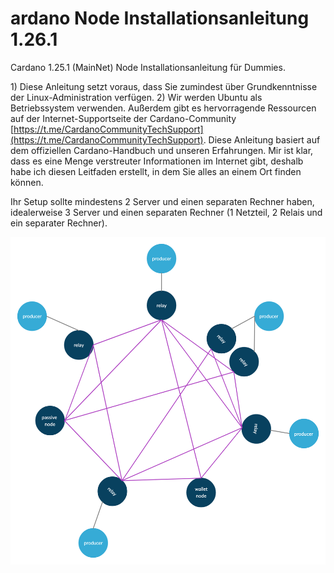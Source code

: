 # ardano Node Installationsanleitung 1.26.1

Cardano 1.25.1 \(MainNet\) Node Installationsanleitung für Dummies.

1\) Diese Anleitung setzt voraus, dass Sie zumindest über Grundkenntnisse der Linux-Administration verfügen. 2\) Wir werden Ubuntu als Betriebssystem verwenden. Außerdem gibt es hervorragende Ressourcen auf der Internet-Supportseite der Cardano-Community [https://t.me/CardanoCommunityTechSupport](https://t.me/CardanoCommunityTechSupport). Diese Anleitung basiert auf dem offiziellen Cardano-Handbuch und unseren Erfahrungen. Mir ist klar, dass es eine Menge verstreuter Informationen im Internet gibt, deshalb habe ich diesen Leitfaden erstellt, in dem Sie alles an einem Ort finden können.

Ihr Setup sollte mindestens 2 Server und einen separaten Rechner haben, idealerweise 3 Server und einen separaten Rechner \(1 Netzteil, 2 Relais und ein separater Rechner\).





![](.gitbook/assets/image.png)

